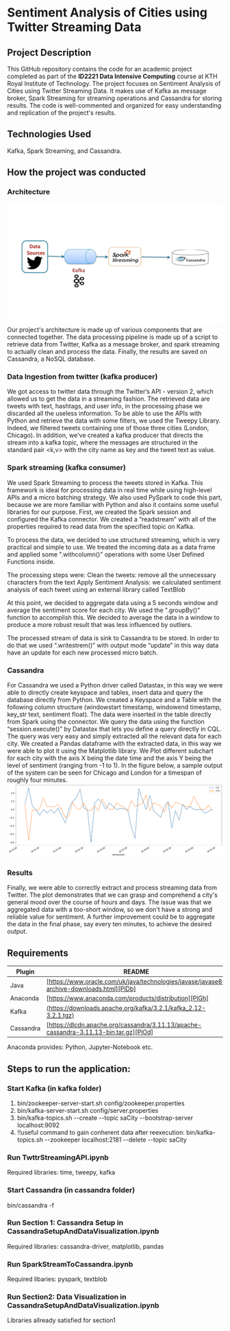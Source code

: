 # Sentiment Analysis of Cities using Twitter Streaming Data

## Project Description
This GitHub repository contains the code for an academic project completed as part of the __ID2221 Data Intensive Computing__ course at KTH Royal Institute of Technology. The project focuses on Sentiment Analysis of Cities using Twitter Streaming Data. It makes use of Kafka as message broker, Spark Streaming for streaming operations and Cassandra for storing results. The code is well-commented and organized for easy understanding and replication of the project's results.

## Technologies Used
Kafka, Spark Streaming, and Cassandra.

## How the project was conducted
### Architecture
![IMAGE](architecture.jpg)
Our project's architecture is made up of various components that are connected together. The data processing pipeline is made up of a script to retrieve data from Twitter, Kafka as a message broker, and spark streaming to actually clean and process the data. Finally, the results are saved on Cassandra, a NoSQL database.

### Data Ingestion from twitter (kafka producer)
We got access to twitter data through the Twitter’s API - version 2, which allowed us to get the data in a streaming fashion. The retrieved data are tweets with text, hashtags, and user info, in the processing phase we discarded all the useless information. 
To be able to use the APIs with Python and retrieve the data with some filters, we used the Tweepy Library. Indeed, we filtered tweets containing one of those three cities (London, Chicago).
In addition, we've created a kafka producer that directs the stream into a kafka topic, where the messages are structured in the standard pair <k,v> with the city name as key and the tweet text as value.

### Spark streaming (kafka consumer)
We used Spark Streaming to process the tweets stored in Kafka. This framework is ideal for processing data in real time while using high-level APIs and a micro batching strategy.
We also used PySpark to code this part, because we are more familiar with  Python and also it contains some useful libraries for our purpose.
First, we created the Spark session and configured the Kafka connector. We created a “readstream” with all of the properties required to read data from the specified topic on Kafka. 

To process the data, we decided to use structured streaming, which is very practical and simple to use. We treated the incoming data as a data frame and applied some ".withcolumn()" operations with some User Defined Functions inside.

The processing steps were:
Clean the tweets: remove all the unnecessary characters from the text
Apply Sentiment Analysis: we calculated sentiment analysis of each tweet using an external library called TextBlob

At this point, we decided to aggregate data using a 5 seconds window and average the sentiment score for each city. We used the ".groupBy()" function to accomplish this.
We decided to average the data in a window to produce a more robust result that was less influenced by outliers.

The processed stream of data is sink to Cassandra to be stored. In order to do that we used “.writestrem()” with output mode “update” in this way data have an update for each new processed micro batch.


### Cassandra
For Cassandra we used a Python driver called Datastax, in this way we were able to directly create keyspace and tables, insert data and query the database directly from Python. 
We created a Keyspace and a Table with the following column structure (windowstart timestamp, windowend timestamp, key_str text, sentiment float).
The data were inserted in the table directly from Spark using the connector. 
We query the data using the function “session.execute()” by Datastax that lets you define a query directly in CQL. The query was very easy and simply extracted all the relevant data for each city. 
We created a Pandas dataframe with the extracted data, in this way we were able to plot it using the Matplotlib library. 
We Plot different subchart for each city with the axis X being the date time and the axis Y being the level of sentiment (ranging from -1 to 1). In the figure below, a sample output of the system can be seen for Chicago and London for a timespan of roughly four minutes.
![Results](results.png)

### Results
Finally, we were able to correctly extract and process streaming data from Twitter. The plot demonstrates that we can grasp and comprehend a city's general mood over the course of hours and days. 
The issue was that we aggregated data with a too-short window, so we don't have a strong and reliable value for sentiment. A further improvement could be to aggregate the data in the final phase, say every ten minutes, to achieve the desired output. 

## Requirements

| Plugin | README |
| ------ | ------ |
| Java | [https://www.oracle.com/uk/java/technologies/javase/javase8-archive-downloads.html][PlDb] |
| Anaconda | [https://www.anaconda.com/products/distribution][PlGh] |
| Kafka | [(https://downloads.apache.org/kafka/3.2.1/kafka_2.12-3.2.1.tgz)][PlGd] |
| Cassandra | [https://dlcdn.apache.org/cassandra/3.11.13/apache-cassandra-3.11.13-bin.tar.gz][PlOd] |

Anaconda provides: Python, Jupyter-Notebook etc. 

## Steps to run the application: 

### Start Kafka (in kafka folder)

<ol>
  <li>bin/zookeeper-server-start.sh config/zookeeper.properties</li>
  <li>bin/kafka-server-start.sh config/server.properties</li>
  <li> bin/kafka-topics.sh --create --topic saCity --bootstrap-server localhost:9092</li>
  <li>!!useful command to gain conherent data after reexecution:  bin/kafka-topics.sh --zookeeper localhost:2181 --delete --topic saCity </li>
</ol> 

### Run TwttrStreamingAPI.ipynb  
Required libraries: time, tweepy, kafka

### Start Cassandra (in cassandra folder) 
bin/cassandra -f

### Run Section 1: Cassandra Setup in CassandraSetupAndDataVisualization.ipynb
Required libraries: cassandra-driver, matplotlib, pandas

### Run SparkStreamToCassandra.ipynb
Required libaries: pyspark, textblob

### Run Section2: Data Visualization in CassandraSetupAndDataVisualization.ipynb
Libraries allready satisfied for section1 

[//]: # (These are reference links used in the body of this note and get stripped out when the markdown processor does its job. There is no need to format nicely because it shouldn't be seen. Thanks SO - http://stackoverflow.com/questions/4823468/store-comments-in-markdown-syntax)

   [dill]: <https://github.com/joemccann/dillinger>
   [git-repo-url]: <https://github.com/joemccann/dillinger.git>
   [john gruber]: <http://daringfireball.net>
   [df1]: <http://daringfireball.net/projects/markdown/>
   [markdown-it]: <https://github.com/markdown-it/markdown-it>
   [Ace Editor]: <http://ace.ajax.org>
   [node.js]: <http://nodejs.org>
   [Twitter Bootstrap]: <http://twitter.github.com/bootstrap/>
   [jQuery]: <http://jquery.com>
   [@tjholowaychuk]: <http://twitter.com/tjholowaychuk>
   [express]: <http://expressjs.com>
   [AngularJS]: <http://angularjs.org>
   [Gulp]: <http://gulpjs.com>

   [PlDb]: <https://github.com/joemccann/dillinger/tree/master/plugins/dropbox/README.md>
   [PlGh]: <https://github.com/joemccann/dillinger/tree/master/plugins/github/README.md>
   [PlGd]: <https://github.com/joemccann/dillinger/tree/master/plugins/googledrive/README.md>
   [PlOd]: <https://github.com/joemccann/dillinger/tree/master/plugins/onedrive/README.md>
   [PlMe]: <https://github.com/joemccann/dillinger/tree/master/plugins/medium/README.md>
   [PlGa]: <https://github.com/RahulHP/dillinger/blob/master/plugins/googleanalytics/README.md>
